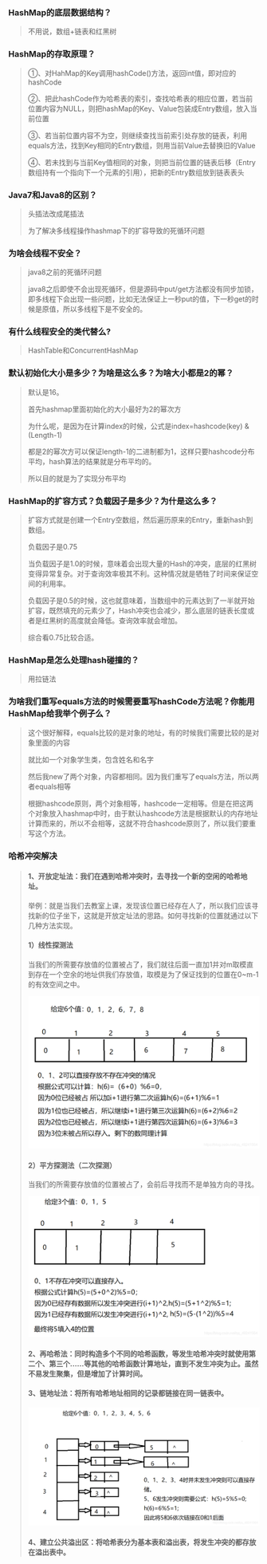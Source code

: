 ### HashMap的底层数据结构？

> 不用说，数组+链表和红黑树



### HashMap的存取原理？

> ①、对HahMap的Key调用hashCode()方法，返回int值，即对应的hashCode
>
> ②、把此hashCode作为哈希表的索引，查找哈希表的相应位置，若当前位置内容为NULL，则把hashMap的Key、Value包装成Entry数组，放入当前位置
>
> ③、若当前位置内容不为空，则继续查找当前索引处存放的链表，利用equals方法，找到Key相同的Entry数组，则用当前Value去替换旧的Value
>
> ④、若未找到与当前Key值相同的对象，则把当前位置的链表后移（Entry数组持有一个指向下一个元素的引用），把新的Entry数组放到链表表头



### Java7和Java8的区别？

> 头插法改成尾插法
>
> 为了解决多线程操作hashmap下的扩容导致的死循环问题



### 为啥会线程不安全？

> java8之前的死循环问题
>
> java8之后即使不会出现死循环，但是源码中put/get方法都没有同步加锁，即多线程下会出现一些问题，比如无法保证上一秒put的值，下一秒get的时候是原值，所以多线程下是不安全的。



### 有什么线程安全的类代替么?

> HashTable和ConcurrentHashMap



### 默认初始化大小是多少？为啥是这么多？为啥大小都是2的幂？

> 默认是16。
>
> 首先hashmap里面初始化的大小最好为2的幂次方
>
> 为什么呢，是因为在计算index的时候，公式是index=hashcode(key) & (Length-1)
>
> 都是2的幂次方可以保证length-1的二进制都为1，这样只要hashcode分布平均，hash算法的结果就是分布平均的。
>
> 所以目的就是为了实现分布平均



### HashMap的扩容方式？负载因子是多少？为什是这么多？

> 扩容方式就是创建一个Entry空数组，然后遍历原来的Entry，重新hash到数组。
>
> 负载因子是0.75
>
> 当负载因子是1.0的时候，意味着会出现大量的Hash的冲突，底层的红黑树变得异常复杂。对于查询效率极其不利。这种情况就是牺牲了时间来保证空间的利用率。
>
> 负载因子是0.5的时候，这也就意味着，当数组中的元素达到了一半就开始扩容，既然填充的元素少了，Hash冲突也会减少，那么底层的链表长度或者是红黑树的高度就会降低。查询效率就会增加。
>
> 综合看0.75比较合适。



### HashMap是怎么处理hash碰撞的？

> 用拉链法



### 为啥我们重写equals方法的时候需要重写hashCode方法呢？你能用HashMap给我举个例子么？

> 这个很好解释，equals比较的是对象的地址，有的时候我们需要比较的是对象里面的内容
>
> 就比如一个对象学生类，包含姓名和名字
>
> 然后我new了两个对象，内容都相同。因为我们重写了equals方法，所以两者equals相等
>
> 根据hashcode原则，两个对象相等，hashcode一定相等。但是在把这两个对象放入hashmap中时，由于默认hashcode方法是根据默认的内存地址计算而来的，所以不会相等，这就不符合hashcode原则了，所以我们要重写这个方法。



### 哈希冲突解决

> #### 1、开放定址法：我们在遇到哈希冲突时，去寻找一个新的空闲的哈希地址。
>
> 举例：就是当我们去教室上课，发现该位置已经存在人了，所以我们应该寻找新的位子坐下，这就是开放定址法的思路。如何寻找新的位置就通过以下几种方法实现。
>
> #### 1）线性探测法
>
> ​    当我们的所需要存放值的位置被占了，我们就往后面一直加1并对m取模直到存在一个空余的地址供我们存放值，取模是为了保证找到的位置在0~m-1的有效空间之中。
>
> ![img](HashMap相关/watermark,type_ZmFuZ3poZW5naGVpdGk,shadow_10,text_aHR0cHM6Ly9ibG9nLmNzZG4ubmV0L3FxXzQ4MjQxNTY0,size_16,color_FFFFFF,t_70.png)
>
> #### 2）平方探测法（二次探测）
>
> ​         当我们的所需要存放值的位置被占了，会前后寻找而不是单独方向的寻找。
>
> ![img](HashMap相关/watermark,type_ZmFuZ3poZW5naGVpdGk,shadow_10,text_aHR0cHM6Ly9ibG9nLmNzZG4ubmV0L3FxXzQ4MjQxNTY0,size_16,color_FFFFFF,t_70-1679567546294-5.png)
>
> #### 2、再哈希法：同时构造多个不同的哈希函数，等发生哈希冲突时就使用第二个、第三个……等其他的哈希函数计算地址，直到不发生冲突为止。虽然不易发生聚集，但是增加了计算时间。
>
> #### 3、链地址法：将所有哈希地址相同的记录都链接在同一链表中。
>
> ![img](HashMap相关/watermark,type_ZmFuZ3poZW5naGVpdGk,shadow_10,text_aHR0cHM6Ly9ibG9nLmNzZG4ubmV0L3FxXzQ4MjQxNTY0,size_16,color_FFFFFF,t_70-1679567868868-8.png)
>
> #### 4、建立公共溢出区：将哈希表分为基本表和溢出表，将发生冲突的都存放在溢出表中。